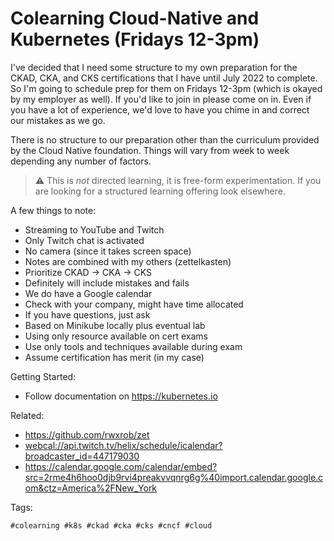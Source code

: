 # Colearning Cloud-Native and Kubernetes (Fridays 12-3pm)

I've decided that I need some structure to my own preparation for the
CKAD, CKA, and CKS certifications that I have until July 2022 to
complete. So I'm going to schedule prep for them on Fridays 12-3pm
(which is okayed by my employer as well). If you'd like to join in
please come on in. Even if you have a lot of experience, we'd love to
have you chime in and correct our mistakes as we go. 

There is no structure to our preparation other than the curriculum
provided by the Cloud Native foundation. Things will vary from week to
week depending any number of factors.

> ⚠️
> This is *not* directed learning, it is free-form experimentation. If
> you are looking for a structured learning offering look elsewhere.

A few things to note:

* Streaming to YouTube and Twitch
* Only Twitch chat is activated
* No camera (since it takes screen space)
* Notes are combined with my others (zettelkasten)
* Prioritize CKAD -> CKA -> CKS
* Definitely will include mistakes and fails
* We do have a Google calendar
* Check with your company, might have time allocated
* If you have questions, just ask
* Based on Minikube locally plus eventual lab
* Using only resource available on cert exams
* Use only tools and techniques available during exam
* Assume certification has merit (in my case)

Getting Started:

* Follow documentation on <https://kubernetes.io>

Related:

* <https://github.com/rwxrob/zet>
* <webcal://api.twitch.tv/helix/schedule/icalendar?broadcaster_id=447179030>  
* <https://calendar.google.com/calendar/embed?src=2rme4h6hoo0djb9rvi4preakvvqnrg6g%40import.calendar.google.com&ctz=America%2FNew_York>

Tags:

    #colearning #k8s #ckad #cka #cks #cncf #cloud
